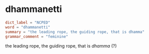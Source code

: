 # dhammanetti

``` toml
dict_label = "NCPED"
word = "dhammanetti"
summary = "the leading rope, the guiding rope, that is dhamma"
grammar_comment = "feminine"
```

the leading rope, the guiding rope, that is *dhamma* (?)

